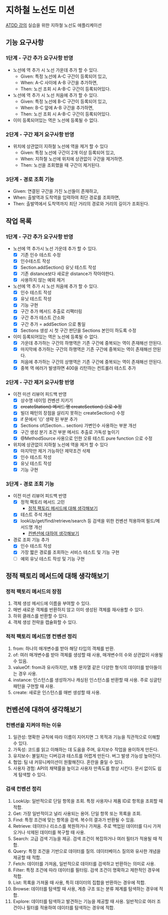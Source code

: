 # 지하철 노선도 미션
[ATDD 강의](https://edu.nextstep.camp/c/R89PYi5H) 실습을 위한 지하철 노선도 애플리케이션

## 기능 요구사항
### 1단계 - 구간 추가 요구사항 반영
- 노선에 역 추가 시 노선 가운데 추가 할 수 있다.
  - Given: 특정 노선에 A-C 구간이 등록되어 있고,
  - When: A-C 사이에  A-B 구간을 추가하면,
  - Then: 노선 조회 시 A-B-C 구간이 등록되어있다.
- 노선에 역 추가 시 노선 처음에 추가 할 수 있다.
  - Given: 특정 노선에 B-C 구간이 등록되어 있고,
  - When: B-C 앞에  A-B 구간을 추가하면,
  - Then: 노선 조회 시 A-B-C 구간이 등록되어있다.
- 이미 등록되어있는 역은 노선에 등록될 수 없다.
### 2단계 - 구간 제거 요구사항 반영
- 위치에 상관없이 지하철 노선에 역을 제거 할 수 있다
  - Given: 특정 노선에 구간이 2개 이상 등록되어 있고,
  - When: 지하철 노선에 위치에 상관없이 구간을 제거하면.
  - Then: 노선을 조회했을 때 구간이 제거된다.
### 3단계 - 경로 조회 기능
- Given: 연결된 구간을 가진 노선들이 존재하고,
- When: 출발역과 도착역을 입력하여 최단 경로를 조회하면,
- Then: 출발역에서 도착역까지 죄단 거리의 경로와 거리의 길이가 조회된다.

## 작업 목록
### 1단계 - 구간 추가 요구사항 반영
- 노선에 역 추가시 노선 가운데 추가 할 수 있다.
  - [x] 기존 인수 테스트 수정
  - [x] 인수테스트 작성
  - [x] Section.addSection() 유닛 테스트 작성
  - [x] 기존 distance보다 새로운 distance가 작아야한다.
  - [x] 사용하지 않는 예외 제거
- 노선에 역 추가 시 노선 처음에 추가 할 수 있다.
  - [x] 인수 테스트 작성
  - [x] 유닛 테스트 작성
  - [x] 기능 구현
  - [x] 구간 추가 메서드 추출로 리팩터링
  - [x] 구간 추가 테스트 간소화
  - [x] 구간 추가 = addSection 으로 통일
  - [x] Sections 생성 시 첫 구간 판단을 Sections 본인이 하도록 수정
- 이미 등록되어있는 역은 노선에 등록될 수 없다.
  - [x] 가운데 추가하는 구간의 하행역은 기존 구간에 중복되는 역이 존재해선 안된다.
  - [x] 마지막에 추가하는 구간의 하행역은 기존 구간에 중복되는 역이 존재해선 안된다.
  - [x] 처음에 추가하는 구간의 상행역은 기존 구간에 중복되는 역이 존재해선 안된다.
  - [x] 중복 역 에러가 발생하면 400을 리턴하는 컨트롤러 테스트 추가
### 2단계 - 구간 제거 요구사항 반영
- 이전 미션 리뷰어 피드백 반영
  - [x] 상수명 네이밍 컨벤션 지키기
  - [x] ~~createStation() 메서드 명 createSection() 으로 수정~~
  - [x] 빌더 패턴의 장점을 살리지 못하는 createSection() 수정
  - [x] if 문에서 '{}' 생략 된 부분 추가
  - [x] Sections of(Section... section) 가변인수 사용하는 부분 개선
  - [x] 구간 생성 분기 조건 부분 메서드 추출로 가독성 높이기
  - [x] @MethodSource 사용으로 인한 오류 테스트 pure function 으로 수정
- 위치에 상관없이 지하철 노선에 역을 제거 할 수 있다
  - [x] 마지막만 제거 가능하던 제약조건 삭제
  - [x] 인수 테스트 작성
  - [x] 유닛 테스트 작성
  - [x] 기능 구현
### 3단계 - 경로 조회 기능
- 이전 미션 리뷰어 피드백 반영
  - [x] 정적 팩토리 메서드 고민
    - [정적 팩토리 메서드에 대해 생각해보기](#정적-팩토리-메서드에-대해-생각해보기)
  - [x] 테스트 주석 개선
  - [x] lookUp/get/find/retrieve/search 등 검색을 위한 컨벤션 적용하여 필드/메서드명 개선
    - [컨벤션에 대하여 생각해보기](#컨벤션에-대하여-생각해보기)
    
- 경로 조회 기능 추가
  - [x] 인수 테스트 작성
  - [x] 가장 짧은 경로를 조회하는 서비스 테스트 및 기능 구현
  - [ ] 예외 유닛 테스트 작성 및 기능 구현

## 정적 팩토리 메서드에 대해 생각해보기
### 정적 팩토리 메서드의 장점
1. 객체 생성 메서드에 이름을 부여할 수 있다.
2. 매번 새로운 객체를 반환하지 않고 이미 생성된 객체를 재사용할 수 있다.
3. 하위 클래스를 반환할 수 있다.
4. 객체 생성 전략을 캡슐화할 수 있다.
### 적적 팩토리 메서드명 컨벤션 정리
1. from: 하나의 매개변수를 받아 해당 타입의 객체를 반환.
2. of: 여러 매개변수를 받아 객체를 생성할 때 사용, 매개변수의 수와 상관없이 사용될 수 있음.
3. valueOf: from과 유사하지만, 보통 문자열 같은 다양한 형식의 데이터를 받아들이는 경우 사용.
4. instance: 인스턴스를 생성하거나 캐싱된 인스턴스를 반환할 때 사용. 주로 싱글턴 패턴을 구현할 때 사용.
5. create: 새로운 인스턴스를 매번 생성할 때 사용. 

## 컨벤션에 대하여 생각해보기
### 컨벤션을 지켜야 하는 이유
1. 일관성: 명확한 규칙에 따라 이름이 지어지면 그 목적과 기능을 직관적으로 이해할 수 있다.
2. 가독성: 코드를 읽고 이해하는 데 도움을 주며, 유지보수 작업을 용이하게 만든다.
3. 유지보수: 불일치는 디버깅과 테스트를 어렵게 만든다. 버그 발생 가능성 높아진다. 
4. 협업: 팀 내 커뮤니케이션이 원활해진다. 혼란을 줄일 수 있다.
5. 사용자 경험: API의 채택률을 높이고 사용자 만족도를 향상 시킨다. 문서 없이도 쉽게 탐색할 수 있다.
### 검색 컨벤션 정리
1. LookUp: 일반적으로 단일 항목을 조회. 특정 사용자나 제품 ID로 항목을 조회할 때 적합.
2. Get: 가장 일반적이고 널리 사용되는 용어. 단일 항목 또는 목록을 조회.
3. Find: 특정 조건에 맞는 항목을 검색. 복수의 결과가 반환될 수 있음.
4. Retrieve: 데이터나 리소스를 복원하거나 가져옴. 주로 백업된 데이터를 다시 가져오거나 삭제된 데이터를 복구할 때 사용.
5. Search: 고급 검색 기능을 제공. 검색 조건이 복잡하거나 여러 필터가 적용될 때 적합.
6. Query: 특정 조건을 기반으로 데이터를 질의. 데이터베이스 질의와 유사한 개념을 제공할 때 적합.
7. Fetch: 데이터를 가져옴, 일반적으로 데이터를 검색하고 반환하는 의미로 사용.
8. Filter: 특정 조건에 따라 데이터를 필터링. 검색 조건이 명확하고 제한적인 경우에 적합.
9. List: 목록을 가져올 때 사용, 특히 데이터의 집합을 반환하는 경우에 적합.
10. Browse: 데이터를 탐색할 때 사용, 계층 구조 또는 분류 체계를 탐색하는 경우에 적합.
11. Explore: 데이터를 탐색하고 발견하는 기능을 제공할 때 사용. 일반적으로 여러 조건이나 필터를 적용하여 데이터를 탐색하는 경우에 적합.
